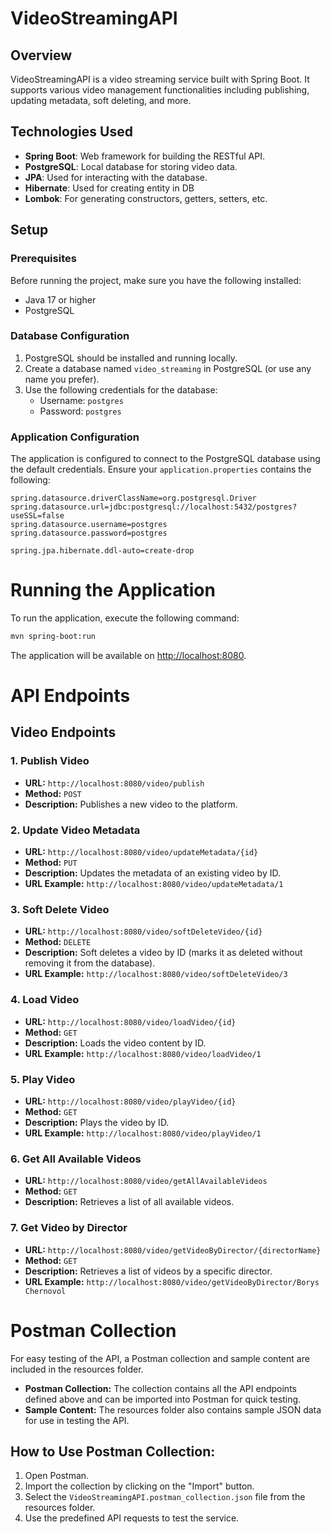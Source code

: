# VideoStreamingAPI

## Overview
VideoStreamingAPI is a video streaming service built with Spring Boot. It supports various video management functionalities including publishing, updating metadata, soft deleting, and more.

## Technologies Used
- **Spring Boot**: Web framework for building the RESTful API.
- **PostgreSQL**: Local database for storing video data.
- **JPA**: Used for interacting with the database.
- **Hibernate**: Used for creating entity in DB
- **Lombok**: For generating constructors, getters, setters, etc.

## Setup

### Prerequisites
Before running the project, make sure you have the following installed:
- Java 17 or higher
- PostgreSQL

### Database Configuration
1. PostgreSQL should be installed and running locally.
2. Create a database named `video_streaming` in PostgreSQL (or use any name you prefer).
3. Use the following credentials for the database:
    - Username: `postgres`
    - Password: `postgres`

### Application Configuration
The application is configured to connect to the PostgreSQL database using the default credentials. Ensure your `application.properties` contains the following:

```properties
spring.datasource.driverClassName=org.postgresql.Driver
spring.datasource.url=jdbc:postgresql://localhost:5432/postgres?useSSL=false
spring.datasource.username=postgres
spring.datasource.password=postgres

spring.jpa.hibernate.ddl-auto=create-drop
```

# Running the Application
To run the application, execute the following command:

```bash
mvn spring-boot:run
```

The application will be available on [http://localhost:8080](http://localhost:8080).

# API Endpoints

## Video Endpoints

### 1. Publish Video
- **URL:** `http://localhost:8080/video/publish`
- **Method:** `POST`
- **Description:** Publishes a new video to the platform.

### 2. Update Video Metadata
- **URL:** `http://localhost:8080/video/updateMetadata/{id}`
- **Method:** `PUT`
- **Description:** Updates the metadata of an existing video by ID.
- **URL Example:** `http://localhost:8080/video/updateMetadata/1`

### 3. Soft Delete Video
- **URL:** `http://localhost:8080/video/softDeleteVideo/{id}`
- **Method:** `DELETE`
- **Description:** Soft deletes a video by ID (marks it as deleted without removing it from the database).
- **URL Example:** `http://localhost:8080/video/softDeleteVideo/3`

### 4. Load Video
- **URL:** `http://localhost:8080/video/loadVideo/{id}`
- **Method:** `GET`
- **Description:** Loads the video content by ID.
- **URL Example:** `http://localhost:8080/video/loadVideo/1`

### 5. Play Video
- **URL:** `http://localhost:8080/video/playVideo/{id}`
- **Method:** `GET`
- **Description:** Plays the video by ID.
- **URL Example:** `http://localhost:8080/video/playVideo/1`

### 6. Get All Available Videos
- **URL:** `http://localhost:8080/video/getAllAvailableVideos`
- **Method:** `GET`
- **Description:** Retrieves a list of all available videos.

### 7. Get Video by Director
- **URL:** `http://localhost:8080/video/getVideoByDirector/{directorName}`
- **Method:** `GET`
- **Description:** Retrieves a list of videos by a specific director.
- **URL Example:** `http://localhost:8080/video/getVideoByDirector/Borys Chernovol`

# Postman Collection

For easy testing of the API, a Postman collection and sample content are included in the resources folder.

- **Postman Collection:** The collection contains all the API endpoints defined above and can be imported into Postman for quick testing.
- **Sample Content:** The resources folder also contains sample JSON data for use in testing the API.

## How to Use Postman Collection:
1. Open Postman.
2. Import the collection by clicking on the "Import" button.
3. Select the `VideoStreamingAPI.postman_collection.json` file from the resources folder.
4. Use the predefined API requests to test the service.

